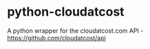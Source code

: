 # python-cloudatcost
A python wrapper for the cloudatcost.com API - https://github.com/cloudatcost/api
